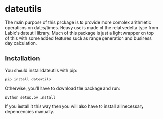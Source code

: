 dateutils
=========

The main purpose of this package is to provide more complex arithmetic
operations on dates/times. Heavy use is made of the relativedelta type from
Labix's dateutil library. Much of this package is just a light wrapper on top
of this with some added features such as range generation and business day
calculation.

Installation
------------

You should install dateutils with pip:

    pip install dateutils

Otherwise, you'll have to download the package and run:

    python setup.py install

If you install it this way then you will also have to install all necessary
dependencies manually.
